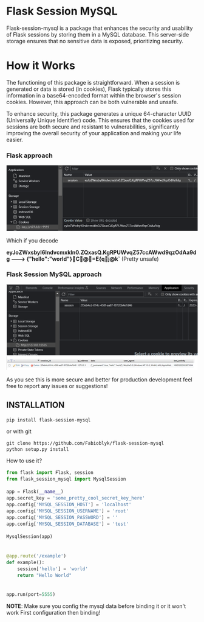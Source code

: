 # Flask Session MySQL

Flask-session-mysql is a package that enhances the security and usability of Flask sessions by storing them in a MySQL database. This server-side storage ensures that no sensitive data is exposed, prioritizing security.

# How it Works

The functioning of this package is straightforward. When a session is generated or data is stored (in cookies), Flask typically stores this information in a base64-encoded format within the browser's session cookies. However, this approach can be both vulnerable and unsafe.

To enhance security, this package generates a unique 64-character UUID (Universally Unique Identifier) code. This ensures that the cookies used for sessions are both secure and resistant to vulnerabilities, significantly improving the overall security of your application and making your life easier.


### Flask approach

![Flask_approach](https://github.com/Fabioblyk/flask-session-mysql/blob/master/images/flask_approach.png?raw=true)

Which if you decode 

**eyJoZWxsbyI6IndvcmxkIn0.ZQxasQ.KgRPUWvqZ57ccAWwd9qzOdAa9dg ---> {"hello":"world"}C@=E{qj@k`** (Pretty unsafe)

### Flask Session MySQL approach

![My_Approach](https://github.com/Fabioblyk/flask-session-mysql/blob/master/images/flask_session_mysql_approach.png?raw=true)
![db_table](https://github.com/Fabioblyk/flask-session-mysql/blob/master/images/db_image.png?raw=true)

As you see this is more secure and better for production development feel free to report any issues or suggestions!

## INSTALLATION

```shell
pip install flask-session-mysql
```
or with git

```shell
git clone https://github.com/Fabioblyk/flask-session-mysql
python setup.py install
```

How to use it?

```python
from flask import Flask, session
from flask_session_mysql import MysqlSession

app = Flask(__name__)
app.secret_key = 'some_pretty_cool_secret_key_here'
app.config['MYSQL_SESSION_HOST'] = 'localhost'
app.config['MYSQL_SESSION_USERNAME'] = 'root'
app.config['MYSQL_SESSION_PASSWORD'] = ''
app.config['MYSQL_SESSION_DATABASE'] = 'test'

MysqlSession(app)


@app.route('/example')
def example():
    session['hello'] = 'world'
    return "Hello World"


app.run(port=5555)
```
**NOTE**: Make sure you config the mysql data before binding it or it won't work
First configuration then binding!

